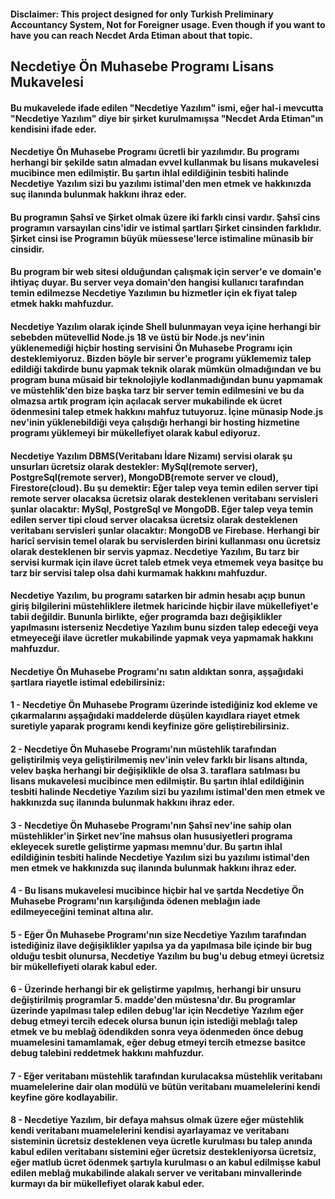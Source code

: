 #### Disclaimer: This project designed for only Turkish Preliminary Accountancy System, Not for Foreigner usage. Even though if you want to have you can reach Necdet Arda Etiman about that topic.

## Necdetiye Ön Muhasebe Programı Lisans Mukavelesi

#### Bu mukavelede ifade edilen "Necdetiye Yazılım" ismi, eğer hal-i mevcutta "Necdetiye Yazılım" diye bir şirket kurulmamışsa "Necdet Arda Etiman"ın kendisini ifade eder.

#### Necdetiye Ön Muhasebe Programı ücretli bir yazılımdır. Bu programı herhangi bir şekilde satın almadan evvel kullanmak bu lisans mukavelesi mucibince men edilmiştir. Bu şartın ihlal edildiğinin tesbiti halinde Necdetiye Yazılım sizi bu yazılımı istimal'den men etmek ve hakkınızda suç ilanında bulunmak hakkını ihraz eder.

#### Bu programın Şahsî ve Şirket olmak üzere iki farklı cinsi vardır. Şahsî cins programın varsayılan cins'idir ve istimal şartları Şirket cinsinden farklıdır. Şirket cinsi ise Programın büyük müessese'lerce istimaline münasib bir cinsidir.

#### Bu program bir web sitesi olduğundan çalışmak için server'e ve domain'e ihtiyaç duyar. Bu server veya domain'den hangisi kullanıcı tarafından temin edilmezse Necdetiye Yazılımın bu hizmetler için ek fiyat talep etmek hakkı mahfuzdur.

#### Necdetiye Yazılım olarak içinde Shell bulunmayan veya içine herhangi bir sebebden mütevellid Node.js 18 ve üstü bir Node.js nev'inin yüklenemediği hiçbir hosting servisini Ön Muhasebe Programı için desteklemiyoruz. Bizden böyle bir server'e programı yüklememiz talep edildiği takdirde bunu yapmak teknik olarak mümkün olmadığından ve bu program buna müsaid bir teknolojiyle kodlanmadığından bunu yapmamak ve müstehlik'den bize başka tarz bir server temin edilmesini ve bu da olmazsa artık program için açılacak server mukabilinde ek ücret ödenmesini talep etmek hakkını mahfuz tutuyoruz. İçine münasip Node.js nev'inin yüklenebildiği veya çalışdığı herhangi bir hosting hizmetine programı yüklemeyi bir mükellefiyet olarak kabul ediyoruz.

#### Necdetiye Yazılım DBMS(Veritabanı İdare Nizamı) servisi olarak şu unsurları ücretsiz olarak destekler: MySql(remote server), PostgreSql(remote server), MongoDB(remote server ve cloud), Firestore(cloud). Bu şu demektir: Eğer talep veya temin edilen server tipi remote server olacaksa ücretsiz olarak desteklenen veritabanı servisleri şunlar olacaktır: MySql, PostgreSql ve MongoDB. Eğer talep veya temin edilen server tipi cloud server olacaksa ücretsiz olarak desteklenen veritabanı servisleri şunlar olacaktır: MongoDB ve Firebase. Herhangi bir haricî servisin temel olarak bu servislerden birini kullanması onu ücretsiz olarak desteklenen bir servis yapmaz. Necdetiye Yazılım, Bu tarz bir servisi kurmak için ilave ücret taleb etmek veya etmemek veya basitçe bu tarz bir servisi talep olsa dahi kurmamak hakkını mahfuzdur.

#### Necdetiye Yazılım, bu programı satarken bir admin hesabı açıp bunun giriş bilgilerini müstehliklere iletmek haricinde hiçbir ilave mükellefiyet'e tabii değildir. Bununla birlikte, eğer programda bazı değişiklikler yapılmasını isterseniz Necdetiye Yazılım bunu sizden talep edeceği veya etmeyeceği ilave ücretler mukabilinde yapmak veya yapmamak hakkını mahfuzdur.

#### Necdetiye Ön Muhasebe Programı'nı satın aldıktan sonra, aşşağıdaki şartlara riayetle istimal edebilirsiniz:

#### 1 - Necdetiye Ön Muhasebe Programı üzerinde istediğiniz kod ekleme ve çıkarmalarını aşşağıdaki maddelerde düşülen kayıdlara riayet etmek suretiyle yaparak programı kendi keyfinize göre geliştirebilirsiniz.

#### 2 - Necdetiye Ön Muhasebe Programı'nın müstehlik tarafından geliştirilmiş veya geliştirilmemiş nev'inin velev farklı bir lisans altında, velev başka herhangi bir değişiklikle de olsa 3. taraflara satılması bu lisans mukavelesi mucibince men edilmiştir. Bu şartın ihlal edildiğinin tesbiti halinde Necdetiye Yazılım sizi bu yazılımı istimal'den men etmek ve hakkınızda suç ilanında bulunmak hakkını ihraz eder.

#### 3 - Necdetiye Ön Muhasebe Programı'nın Şahsî nev'ine sahip olan müstehlikler'in Şirket nev'îne mahsus olan hususiyetleri programa ekleyecek suretle geliştirme yapması memnu'dur. Bu şartın ihlal edildiğinin tesbiti halinde Necdetiye Yazılım sizi bu yazılımı istimal'den men etmek ve hakkınızda suç ilanında bulunmak hakkını ihraz eder.

#### 4 - Bu lisans mukavelesi mucibince hiçbir hal ve şartda Necdetiye Ön Muhasebe Programı'nın karşılığında ödenen meblağın iade edilmeyeceğini teminat altına alır.

#### 5 - Eğer Ön Muhasebe Programı'nın size Necdetiye Yazılım tarafından istediğiniz ilave değişiklikler yapılsa ya da yapılmasa bile içinde bir bug olduğu tesbit olunursa, Necdetiye Yazılım bu bug'u debug etmeyi ücretsiz bir mükellefiyeti olarak kabul eder.

#### 6 - Üzerinde herhangi bir ek geliştirme yapılmış, herhangi bir unsuru değiştirilmiş programlar 5. madde'den müstesna'dır. Bu programlar üzerinde yapılması talep edilen debug'lar için Necdetiye Yazılım eğer debug etmeyi tercih edecek olursa bunun için istediği meblağı talep etmek ve bu meblağ ödendikden sonra veya ödenmeden önce debug muamelesini tamamlamak, eğer debug etmeyi tercih etmezse basitce debug talebini reddetmek hakkını mahfuzdur.

#### 7 - Eğer veritabanı müstehlik tarafından kurulacaksa müstehlik veritabanı muamelelerine dair olan modülü ve bütün veritabanı muamelelerini kendi keyfine göre kodlayabilir. 

#### 8 - Necdetiye Yazılım, bir defaya mahsus olmak üzere eğer müstehlik kendi veritabanı muamelelerini kendisi ayarlayamaz ve veritabanı sisteminin ücretsiz desteklenen veya ücretle kurulması bu talep anında kabul edilen veritabanı sistemini eğer ücretsiz destekleniyorsa ücretsiz, eğer matlub ücret ödenmek şartıyla kurulması o an kabul edilmişse kabul edilen meblağ mukabilinde alakalı server ve veritabanı minvallerinde kurmayı da bir mükellefiyet olarak kabul eder. 